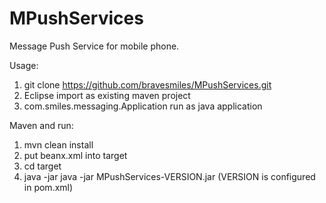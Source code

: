 MPushServices
=============

Message Push Service for mobile phone. 

Usage:
1. git clone https://github.com/bravesmiles/MPushServices.git
2. Eclipse import as existing maven project
3. com.smiles.messaging.Application run as java application


Maven and run:
1. mvn clean install
2. put beanx.xml into target
3. cd target
4. java -jar java -jar MPushServices-VERSION.jar (VERSION is configured in pom.xml)


